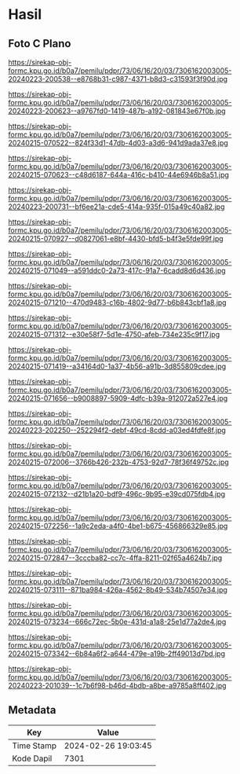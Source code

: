 # Hasil

## Foto C Plano

https://sirekap-obj-formc.kpu.go.id/b0a7/pemilu/pdpr/73/06/16/20/03/7306162003005-20240223-200538--e8768b31-c987-4371-b8d3-c31593f3f90d.jpg

https://sirekap-obj-formc.kpu.go.id/b0a7/pemilu/pdpr/73/06/16/20/03/7306162003005-20240223-200623--a9767fd0-1419-487b-a192-081843e67f0b.jpg

https://sirekap-obj-formc.kpu.go.id/b0a7/pemilu/pdpr/73/06/16/20/03/7306162003005-20240215-070522--824f33d1-47db-4d03-a3d6-941d9ada37e8.jpg

https://sirekap-obj-formc.kpu.go.id/b0a7/pemilu/pdpr/73/06/16/20/03/7306162003005-20240215-070623--c48d6187-644a-416c-b410-44e6946b8a51.jpg

https://sirekap-obj-formc.kpu.go.id/b0a7/pemilu/pdpr/73/06/16/20/03/7306162003005-20240223-200731--bf6ee21a-cde5-414a-935f-015a49c40a82.jpg

https://sirekap-obj-formc.kpu.go.id/b0a7/pemilu/pdpr/73/06/16/20/03/7306162003005-20240215-070927--d0827061-e8bf-4430-bfd5-b4f3e5fde99f.jpg

https://sirekap-obj-formc.kpu.go.id/b0a7/pemilu/pdpr/73/06/16/20/03/7306162003005-20240215-071049--a591ddc0-2a73-417c-91a7-6cadd8d6d436.jpg

https://sirekap-obj-formc.kpu.go.id/b0a7/pemilu/pdpr/73/06/16/20/03/7306162003005-20240215-071210--470d9483-c16b-4802-9d77-b6b843cbf1a8.jpg

https://sirekap-obj-formc.kpu.go.id/b0a7/pemilu/pdpr/73/06/16/20/03/7306162003005-20240215-071312--e30e58f7-5d1e-4750-afeb-734e235c9f17.jpg

https://sirekap-obj-formc.kpu.go.id/b0a7/pemilu/pdpr/73/06/16/20/03/7306162003005-20240215-071419--a34164d0-1a37-4b56-a91b-3d855809cdee.jpg

https://sirekap-obj-formc.kpu.go.id/b0a7/pemilu/pdpr/73/06/16/20/03/7306162003005-20240215-071656--b9008897-5909-4dfc-b39a-912072a527e4.jpg

https://sirekap-obj-formc.kpu.go.id/b0a7/pemilu/pdpr/73/06/16/20/03/7306162003005-20240223-202250--252294f2-debf-49cd-8cdd-a03ed4fdfe8f.jpg

https://sirekap-obj-formc.kpu.go.id/b0a7/pemilu/pdpr/73/06/16/20/03/7306162003005-20240215-072006--3766b426-232b-4753-92d7-78f36f49752c.jpg

https://sirekap-obj-formc.kpu.go.id/b0a7/pemilu/pdpr/73/06/16/20/03/7306162003005-20240215-072132--d21b1a20-bdf9-496c-9b95-e39cd075fdb4.jpg

https://sirekap-obj-formc.kpu.go.id/b0a7/pemilu/pdpr/73/06/16/20/03/7306162003005-20240215-072256--1a9c2eda-a4f0-4be1-b675-456866329e85.jpg

https://sirekap-obj-formc.kpu.go.id/b0a7/pemilu/pdpr/73/06/16/20/03/7306162003005-20240215-072847--3cccba82-cc7c-4ffa-8211-02f65a4624b7.jpg

https://sirekap-obj-formc.kpu.go.id/b0a7/pemilu/pdpr/73/06/16/20/03/7306162003005-20240215-073111--871ba984-426a-4562-8b49-534b74507e34.jpg

https://sirekap-obj-formc.kpu.go.id/b0a7/pemilu/pdpr/73/06/16/20/03/7306162003005-20240215-073234--666c72ec-5b0e-431d-a1a8-25e1d77a2de4.jpg

https://sirekap-obj-formc.kpu.go.id/b0a7/pemilu/pdpr/73/06/16/20/03/7306162003005-20240215-073342--6b84a6f2-a644-479e-a19b-2ff49013d7bd.jpg

https://sirekap-obj-formc.kpu.go.id/b0a7/pemilu/pdpr/73/06/16/20/03/7306162003005-20240223-201039--1c7b6f98-b46d-4bdb-a8be-a9785a8ff402.jpg


## Metadata

| Key        | Value               |
| ---------- | ------------------- |
| Time Stamp | 2024-02-26 19:03:45 |
| Kode Dapil | 7301                |



